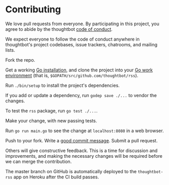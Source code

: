 Contributing
============

We love pull requests from everyone.
By participating in this project,
you agree to abide by the thoughtbot [code of conduct].

  [code of conduct]: https://thoughtbot.com/open-source-code-of-conduct

We expect everyone to follow the code of conduct
anywhere in thoughtbot's project codebases,
issue trackers, chatrooms, and mailing lists.

Fork the repo.

Get a working [Go installation],
and clone the project into your [Go work environment]
(that is, `$GOPATH/src/github.com/thoughtbot/rss`).

  [Go installation]: http://golang.org/doc/install
  [Go work environment]: http://golang.org/doc/code.html

Run `./bin/setup` to install the project's dependencies.

If you add or update a dependency,
run `godep save ./...` to vendor the changes.

To test the `rss` package, run `go test ./...`.

Make your change, with new passing tests.

Run `go run main.go` to see the change at `localhost:8080` in a web browser.

Push to your fork. Write a [good commit message][commit]. Submit a pull request.

  [commit]: http://tbaggery.com/2008/04/19/a-note-about-git-commit-messages.html

Others will give constructive feedback.
This is a time for discussion and improvements,
and making the necessary changes will be required before we can
merge the contribution.

The master branch on GitHub is automatically deployed
to the `thoughtbot-rss` app on Heroku
after the CI build passes.
